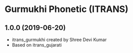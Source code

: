 Gurmukhi Phonetic (ITRANS)
==================

1.0.0 (2019-06-20)
----------------
* itrans_gurmukhi created by Shree Devi Kumar
* Based on itrans_gujarati
